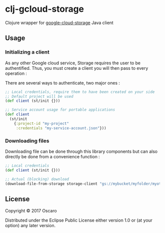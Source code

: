 # clj-gcloud-storage

Clojure wrapper for [google-cloud-storage] Java client

## Usage

### Initializing a client

As any other Google cloud service, Storage requires the user to be authentified.
Thus, you must create a client you will then pass to every operation :

There are several ways to authenticate, two major ones :

```clojure
;; Local credentials, require them to have been created on your side
;; Default project will be used
(def client (st/init {}))

;; Service account usage for portable applications
(def client
  (st/init
    {:project-id "my-project"
     :credentials "my-service-account.json"}))
```

### Downloading files

Downloading file can be done through this library components but can also
directly be done from a convenience function :

```clojure
;; Local credentials
(def client (st/init {}))

;; Actual (blocking) download
(download-file-from-storage storage-client "gs://mybucket/myfolder/myotherfolder/myfile.ext" "mylocalfile.ext")
```

## License

Copyright © 2017 Oscaro

Distributed under the Eclipse Public License either version 1.0 or (at
your option) any later version.

[google-cloud-storage]: https://github.com/GoogleCloudPlatform/google-cloud-java/tree/master/google-cloud-storage
